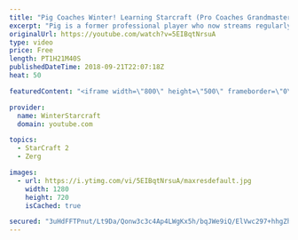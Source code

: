 ```yaml
---
title: "Pig Coaches Winter! Learning Starcraft (Pro Coaches Grandmaster)"
excerpt: "Pig is a former professional player who now streams regularly and is one of the top 50 Grandmaster players on NA as random, and is still one of the best zergs in the world. Check him out:  https://www.youtube.com/user/PiGstarcraft https://www.twitch.tv/x5_pig https://twitter.com/x5_PiG"
originalUrl: https://youtube.com/watch?v=5EIBqtNrsuA
type: video
price: Free
length: PT1H21M40S
publishedDateTime: 2018-09-21T22:07:18Z
heat: 50

featuredContent: "<iframe width=\"800\" height=\"500\" frameborder=\"0\" src=\"https://www.youtube.com/embed/5EIBqtNrsuA\" allow=\"accelerometer; autoplay; encrypted-media; gyroscope; picture-in-picture\" allowfullscreen></iframe>"

provider:
  name: WinterStarcraft
  domain: youtube.com

topics:
  - StarCraft 2
  - Zerg

images:
  - url: https://i.ytimg.com/vi/5EIBqtNrsuA/maxresdefault.jpg
    width: 1280
    height: 720
    isCached: true

secured: "3uHdFFTPnut/Lt9Da/Qonw3c3c4Ap4LWgKx5h/bqJWe9iQ/ElVwc297+hhgZhnGnwzGzxx7QGwcLwVzcMryKVB2x88KKXAGhrURsfAeSqd3pjlMy86dPLzP3EJ51z9c90cn8Pl26infBeNssECxbp47c9d8Fj6RZJmX7HS62zvgpqSsoiSCXQABEdhzObLBBzyyohhkXDnLExs47pzZEp42hgTzQjmATtzWy7TY5F03It4xPCMFu7vEDKyI3yZ5/kBzEDGiCv6W7mXQ6X9fZbzUDCnc5Q3oBVW1xXcX3uMsyNuNksOc/I3OShbr0GGyQaNM9qnys9zjsHoggcXvMelnokARq1ov7xbvfJzm0GlinWMcTMC7izf1/v5QvsB9r8jdaxq/MHu+fmSrEOL9Bg8F9yMQErnrMjd/DhS6LMpg=;NXM2vO/LVmj+VTgjh2CAtg=="
---
```


